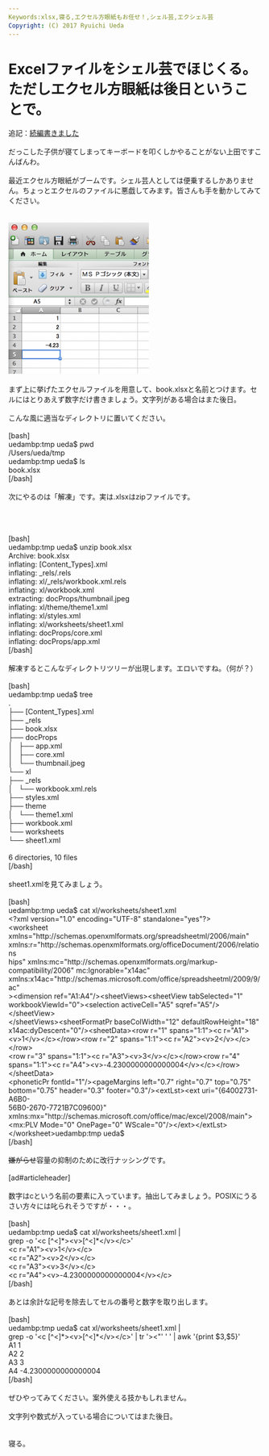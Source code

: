 ```yaml
---
Keywords:xlsx,寝る,エクセル方眼紙もお任せ！,シェル芸,エクシェル芸
Copyright: (C) 2017 Ryuichi Ueda
---
```


# Excelファイルをシェル芸でほじくる。ただしエクセル方眼紙は後日ということで。
追記：<a href="http://blog.ueda.asia/?p=2417" title="Excelファイルをシェル芸でほじくる。（hxselect編）" target="_blank">続編書きました</a><br />
<br />
だっこした子供が寝てしまってキーボードを叩くしかやることがない上田ですこんばんわ。<br />
<br />
最近エクセル方眼紙がブームです。シェル芸人としては便乗するしかありません。ちょっとエクセルのファイルに悪戯してみます。皆さんも手を動かしてみてください。<br />
<br />
<br />
<a href="スクリーンショット-2014-03-26-23.05.29.png"><img src="スクリーンショット-2014-03-26-23.05.29-279x300.png" alt="スクリーンショット 2014-03-26 23.05.29" width="279" height="300" class="aligncenter size-medium wp-image-2399" /></a><br />
<br />
まず上に挙げたエクセルファイルを用意して、book.xlsxと名前とつけます。セルにはとりあえず数字だけ書きましょう。文字列がある場合はまた後日。<br />
<br />
こんな風に適当なディレクトリに置いてください。<br />
<br />
[bash]<br />
uedambp:tmp ueda$ pwd<br />
/Users/ueda/tmp<br />
uedambp:tmp ueda$ ls <br />
book.xlsx<br />
[/bash]<br />
<br />
次にやるのは「解凍」です。実は.xlsxはzipファイルです。<br />
<br />
<!--more--><br />
<br />
[bash]<br />
uedambp:tmp ueda$ unzip book.xlsx <br />
Archive: book.xlsx<br />
 inflating: [Content_Types].xml <br />
 inflating: _rels/.rels <br />
 inflating: xl/_rels/workbook.xml.rels <br />
 inflating: xl/workbook.xml <br />
 extracting: docProps/thumbnail.jpeg <br />
 inflating: xl/theme/theme1.xml <br />
 inflating: xl/styles.xml <br />
 inflating: xl/worksheets/sheet1.xml <br />
 inflating: docProps/core.xml <br />
 inflating: docProps/app.xml <br />
[/bash]<br />
<br />
解凍するとこんなディレクトリツリーが出現します。エロいですね。（何が？）<br />
<br />
[bash]<br />
uedambp:tmp ueda$ tree<br />
.<br />
├── [Content_Types].xml<br />
├── _rels<br />
├── book.xlsx<br />
├── docProps<br />
│   ├── app.xml<br />
│   ├── core.xml<br />
│   └── thumbnail.jpeg<br />
└── xl<br />
 ├── _rels<br />
 │   └── workbook.xml.rels<br />
 ├── styles.xml<br />
 ├── theme<br />
 │   └── theme1.xml<br />
 ├── workbook.xml<br />
 └── worksheets<br />
 └── sheet1.xml<br />
<br />
6 directories, 10 files<br />
[/bash]<br />
<br />
sheet1.xmlを見てみましょう。<br />
<br />
[bash]<br />
uedambp:tmp ueda$ cat xl/worksheets/sheet1.xml <br />
&lt;?xml version=&quot;1.0&quot; encoding=&quot;UTF-8&quot; standalone=&quot;yes&quot;?&gt;<br />
&lt;worksheet <br />
xmlns=&quot;http://schemas.openxmlformats.org/spreadsheetml/2006/main&quot; <br />
xmlns:r=&quot;http://schemas.openxmlformats.org/officeDocument/2006/relations<br />
hips&quot; xmlns:mc=&quot;http://schemas.openxmlformats.org/markup-<br />
compatibility/2006&quot; mc:Ignorable=&quot;x14ac&quot; <br />
xmlns:x14ac=&quot;http://schemas.microsoft.com/office/spreadsheetml/2009/9/ac&quot;<br />
&gt;&lt;dimension ref=&quot;A1:A4&quot;/&gt;&lt;sheetViews&gt;&lt;sheetView tabSelected=&quot;1&quot; <br />
workbookViewId=&quot;0&quot;&gt;&lt;selection activeCell=&quot;A5&quot; sqref=&quot;A5&quot;/&gt;&lt;/sheetView&gt;<br />
&lt;/sheetViews&gt;&lt;sheetFormatPr baseColWidth=&quot;12&quot; defaultRowHeight=&quot;18&quot; <br />
x14ac:dyDescent=&quot;0&quot;/&gt;&lt;sheetData&gt;&lt;row r=&quot;1&quot; spans=&quot;1:1&quot;&gt;&lt;c r=&quot;A1&quot;&gt;<br />
&lt;v&gt;1&lt;/v&gt;&lt;/c&gt;&lt;/row&gt;&lt;row r=&quot;2&quot; spans=&quot;1:1&quot;&gt;&lt;c r=&quot;A2&quot;&gt;&lt;v&gt;2&lt;/v&gt;&lt;/c&gt;&lt;/row&gt;<br />
&lt;row r=&quot;3&quot; spans=&quot;1:1&quot;&gt;&lt;c r=&quot;A3&quot;&gt;&lt;v&gt;3&lt;/v&gt;&lt;/c&gt;&lt;/row&gt;&lt;row r=&quot;4&quot; <br />
spans=&quot;1:1&quot;&gt;&lt;c r=&quot;A4&quot;&gt;&lt;v&gt;-4.2300000000000004&lt;/v&gt;&lt;/c&gt;&lt;/row&gt;&lt;/sheetData&gt;<br />
&lt;phoneticPr fontId=&quot;1&quot;/&gt;&lt;pageMargins left=&quot;0.7&quot; right=&quot;0.7&quot; top=&quot;0.75&quot; <br />
bottom=&quot;0.75&quot; header=&quot;0.3&quot; footer=&quot;0.3&quot;/&gt;&lt;extLst&gt;&lt;ext uri=&quot;{64002731-A6B0-<br />
56B0-2670-7721B7C09600}&quot; <br />
xmlns:mx=&quot;http://schemas.microsoft.com/office/mac/excel/2008/main&quot;&gt;<br />
&lt;mx:PLV Mode=&quot;0&quot; OnePage=&quot;0&quot; WScale=&quot;0&quot;/&gt;&lt;/ext&gt;&lt;/extLst&gt;<br />
&lt;/worksheet&gt;uedambp:tmp ueda$ <br />
[/bash]<br />
<br />
<del>嫌がらせ</del>容量の抑制のために改行ナッシングです。<br />
<br />
[ad#articleheader]<br />
<br />
数字はcという名前の要素に入っています。抽出してみましょう。POSIXにうるさい方々には叱られそうですが・・・。<br />
<br />
[bash]<br />
uedambp:tmp ueda$ cat xl/worksheets/sheet1.xml |<br />
 grep -o '&lt;c [^&lt;]*&gt;&lt;v&gt;[^&lt;]*&lt;/v&gt;&lt;/c&gt;'<br />
&lt;c r=&quot;A1&quot;&gt;&lt;v&gt;1&lt;/v&gt;&lt;/c&gt;<br />
&lt;c r=&quot;A2&quot;&gt;&lt;v&gt;2&lt;/v&gt;&lt;/c&gt;<br />
&lt;c r=&quot;A3&quot;&gt;&lt;v&gt;3&lt;/v&gt;&lt;/c&gt;<br />
&lt;c r=&quot;A4&quot;&gt;&lt;v&gt;-4.2300000000000004&lt;/v&gt;&lt;/c&gt;<br />
[/bash]<br />
<br />
あとは余計な記号を除去してセルの番号と数字を取り出します。<br />
<br />
[bash]<br />
uedambp:tmp ueda$ cat xl/worksheets/sheet1.xml |<br />
 grep -o '&lt;c [^&lt;]*&gt;&lt;v&gt;[^&lt;]*&lt;/v&gt;&lt;/c&gt;' | tr '&gt;&lt;&quot;' ' ' | awk '{print $3,$5}'<br />
A1 1<br />
A2 2<br />
A3 3<br />
A4 -4.2300000000000004<br />
[/bash]<br />
<br />
ぜひやってみてください。案外使える技かもしれません。<br />
<br />
文字列や数式が入っている場合についてはまた後日。<br />
<br />
<br />
寝る。
